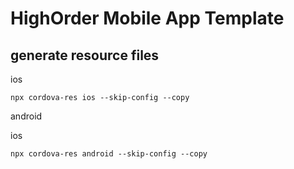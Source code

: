 # HighOrder Mobile App Template

## generate resource files

ios

```
npx cordova-res ios --skip-config --copy
```

android

ios

```
npx cordova-res android --skip-config --copy
```